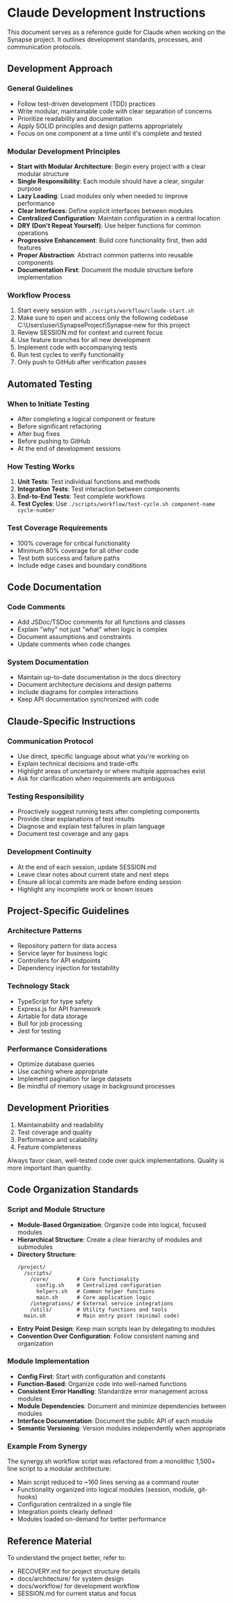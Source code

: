 # Claude Development Instructions

This document serves as a reference guide for Claude when working on the Synapse project. It outlines development standards, processes, and communication protocols.

## Development Approach

### General Guidelines
- Follow test-driven development (TDD) practices
- Write modular, maintainable code with clear separation of concerns
- Prioritize readability and documentation
- Apply SOLID principles and design patterns appropriately
- Focus on one component at a time until it's complete and tested

### Modular Development Principles
- **Start with Modular Architecture**: Begin every project with a clear modular structure
- **Single Responsibility**: Each module should have a clear, singular purpose
- **Lazy Loading**: Load modules only when needed to improve performance
- **Clear Interfaces**: Define explicit interfaces between modules
- **Centralized Configuration**: Maintain configuration in a central location
- **DRY (Don't Repeat Yourself)**: Use helper functions for common operations
- **Progressive Enhancement**: Build core functionality first, then add features
- **Proper Abstraction**: Abstract common patterns into reusable components
- **Documentation First**: Document the module structure before implementation

### Workflow Process
1. Start every session with `./scripts/workflow/claude-start.sh`
2. Make sure to open and access only the following codebase C:\Users\user\SynapseProject\Synapse-new for this project 
2. Review SESSION.md for context and current focus
3. Use feature branches for all new development
4. Implement code with accompanying tests
5. Run test cycles to verify functionality
6. Only push to GitHub after verification passes

## Automated Testing

### When to Initiate Testing
- After completing a logical component or feature
- Before significant refactoring
- After bug fixes
- Before pushing to GitHub
- At the end of development sessions

### How Testing Works
1. **Unit Tests**: Test individual functions and methods
2. **Integration Tests**: Test interaction between components
3. **End-to-End Tests**: Test complete workflows
4. **Test Cycles**: Use `./scripts/workflow/test-cycle.sh component-name cycle-number`

### Test Coverage Requirements
- 100% coverage for critical functionality
- Minimum 80% coverage for all other code
- Test both success and failure paths
- Include edge cases and boundary conditions

## Code Documentation

### Code Comments
- Add JSDoc/TSDoc comments for all functions and classes
- Explain "why" not just "what" when logic is complex
- Document assumptions and constraints
- Update comments when code changes

### System Documentation
- Maintain up-to-date documentation in the docs directory
- Document architecture decisions and design patterns
- Include diagrams for complex interactions
- Keep API documentation synchronized with code

## Claude-Specific Instructions

### Communication Protocol
- Use direct, specific language about what you're working on
- Explain technical decisions and trade-offs
- Highlight areas of uncertainty or where multiple approaches exist
- Ask for clarification when requirements are ambiguous

### Testing Responsibility
- Proactively suggest running tests after completing components
- Provide clear explanations of test results
- Diagnose and explain test failures in plain language
- Document test coverage and any gaps

### Development Continuity
- At the end of each session, update SESSION.md
- Leave clear notes about current state and next steps
- Ensure all local commits are made before ending session
- Highlight any incomplete work or known issues

## Project-Specific Guidelines

### Architecture Patterns
- Repository pattern for data access
- Service layer for business logic
- Controllers for API endpoints
- Dependency injection for testability

### Technology Stack
- TypeScript for type safety
- Express.js for API framework
- Airtable for data storage
- Bull for job processing
- Jest for testing

### Performance Considerations
- Optimize database queries
- Use caching where appropriate
- Implement pagination for large datasets
- Be mindful of memory usage in background processes

## Development Priorities

1. Maintainability and readability
2. Test coverage and quality
3. Performance and scalability
4. Feature completeness

Always favor clean, well-tested code over quick implementations. Quality is more important than quantity.

## Code Organization Standards

### Script and Module Structure
- **Module-Based Organization**: Organize code into logical, focused modules
- **Hierarchical Structure**: Create a clear hierarchy of modules and submodules
- **Directory Structure**:
  ```
  /project/
    /scripts/
      /core/         # Core functionality
        config.sh    # Centralized configuration
        helpers.sh   # Common helper functions
        main.sh      # Core application logic
      /integrations/ # External service integrations
      /utils/        # Utility functions and tools
    main.sh          # Main entry point (minimal code)
  ```
- **Entry Point Design**: Keep main scripts lean by delegating to modules
- **Convention Over Configuration**: Follow consistent naming and organization

### Module Implementation
- **Config First**: Start with configuration and constants
- **Function-Based**: Organize code into well-named functions
- **Consistent Error Handling**: Standardize error management across modules
- **Module Dependencies**: Document and minimize dependencies between modules
- **Interface Documentation**: Document the public API of each module
- **Semantic Versioning**: Version modules independently when appropriate

### Example From Synergy
The synergy.sh workflow script was refactored from a monolithic 1,500+ line script to a modular architecture:
- Main script reduced to ~160 lines serving as a command router
- Functionality organized into logical modules (session, module, git-hooks)
- Configuration centralized in a single file
- Integration points clearly defined
- Modules loaded on-demand for better performance

## Reference Material

To understand the project better, refer to:
- RECOVERY.md for project structure details
- docs/architecture/ for system design
- docs/workflow/ for development workflow
- SESSION.md for current status and focus